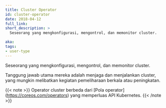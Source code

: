 ```yaml
---
title: Cluster Operator
id: cluster-operator
date: 2018-04-12
full_link: 
short_description: >
  Seseorang yang mengkonfigurasi, mengontrol, dan memonitor cluster.

aka: 
tags:
- user-type
---
```

  Seseorang yang mengkonfigurasi, mengontrol, dan memonitor cluster.

<!--more--> 


Tanggung jawab utama mereka adalah menjaga dan menjalankan cluster, yang mungkin melibatkan kegiatan pemeliharaan berkala atau peningkatan. <br>

{{< note >}}
Operator cluster berbeda dari [Pola operator] (https://coreos.com/operators) yang memperluas API Kubernetes.
{{< /note >}}

